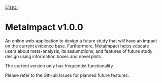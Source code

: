 [![DOI](https://zenodo.org/badge/DOI/10.5281/zenodo.7951024.svg)](https://doi.org/10.5281/zenodo.7951024)

# MetaImpact v1.0.0

An online web-application to design a future study that will have an impact on the current evidence base. Furthermore, MetaImpact helps educate users about meta-analysis, its assumptions, and features of future study design using information boxes and novel plots.

The current version only has frequentist functionality.

Please refer to the GitHub Issues for planned future features.
